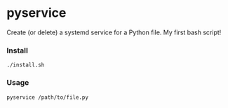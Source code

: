 # pyservice
Create (or delete) a systemd service for a Python file.
My first bash script!

### Install

`./install.sh`

### Usage

`pyservice /path/to/file.py`
